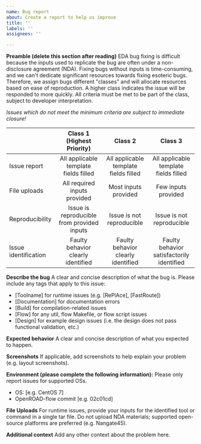```yaml
---
name: Bug report
about: Create a report to help us improve
title: ''
labels: ''
assignees: ''

---
```


**Preamble (delete this section after reading)**
EDA bug fixing is difficult because the inputs used to replicate the bug are often under a non-disclosure agreement (NDA). Fixing bugs without inputs is time-consuming, and we can't dedicate significant resources towards fixing esoteric bugs. Therefore, we assign bugs different "classes" and will allocate resources based on ease of reproduction. A higher class indicates the issue will be responded to more quickly. All criteria must be met to be part of the class, subject to developer interpretation.

_Issues which do not meet the minimum criteria are subject to immediate closure!_

|  | Class 1 (Highest Priority) | Class 2 | Class 3 |
| :-- | :--: | :--: | :--: |
| Issue report | All applicable template fields filled | All applicable template fields filled | All applicable template fields filled |
| File uploads | All required inputs provided | Most inputs provided | Few inputs provided |
| Reproducibility | Issue is reproducible from provided inputs | Issue is not reproducible | Issue is not reproducible |
| Issue identification | Faulty behavior clearly identified | Faulty behavior clearly identified | Faulty behavior satisfactorily identified |

**Describe the bug**
A clear and concise description of what the bug is. Please include any tags that apply to this issue:
* [Toolname] for runtime issues (e.g. [RePlAce], [FastRoute])
* [Documentation] for documentation errors
* [Build] for compilation-related issues
* [Flow] for any util, flow Makefile, or flow script issues
* [Design] for example design issues (i.e. the design does not pass functional validation, etc.)

**Expected behavior**
A clear and concise description of what you expected to happen.

**Screenshots**
If applicable, add screenshots to help explain your problem (e.g. layout screenshots).

**Environment (please complete the following information):**
Please only report issues for supported OSs.
 - OS: [e.g. CentOS 7]
 - OpenROAD-flow commit [e.g. 02c01cd]

**File Uploads**
For runtime issues, provide your inputs for the identified tool or command in a single tar file. Do not upload NDA materials; supported open-source platforms are preferred (e.g. Nangate45).

**Additional context**
Add any other context about the problem here.
